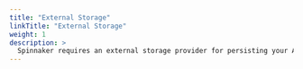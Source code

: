 ```yaml
---
title: "External Storage"
linkTitle: "External Storage"
weight: 1
description: >
  Spinnaker requires an external storage provider for persisting your Application settings and configured Pipelines.
---
```

